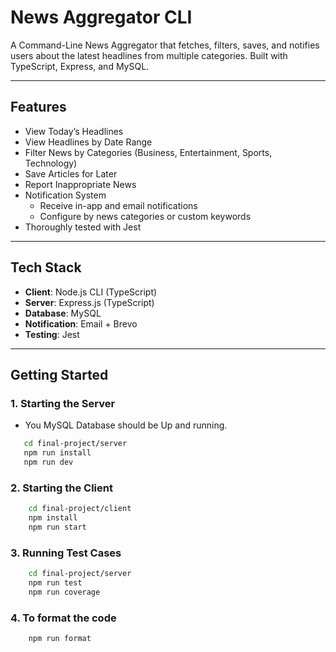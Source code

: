 # News Aggregator CLI

A Command-Line News Aggregator that fetches, filters, saves, and notifies users about the latest headlines from multiple categories. Built with TypeScript, Express, and MySQL.

---

## Features

- View Today’s Headlines
- View Headlines by Date Range
- Filter News by Categories (Business, Entertainment, Sports, Technology)
- Save Articles for Later
- Report Inappropriate News
- Notification System
  - Receive in-app and email notifications
  - Configure by news categories or custom keywords
- Thoroughly tested with Jest

---

## Tech Stack

- **Client**: Node.js CLI (TypeScript)
- **Server**: Express.js (TypeScript)
- **Database**: MySQL
- **Notification**: Email + Brevo
- **Testing**: Jest

---

## Getting Started

### 1. Starting the Server

 - You MySQL Database should be Up and running.

 ```bash
    cd final-project/server
    npm run install
    npm run dev
 ```

### 2. Starting the Client

```bash
    cd final-project/client
    npm install
    npm run start
```


### 3. Running Test Cases

```bash
    cd final-project/server
    npm run test
    npm run coverage
```

### 4. To format the code

```bash
    npm run format 
```